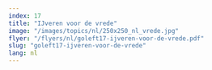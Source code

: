 ```yaml
---
index: 17
title: "IJveren voor de vrede"
image: "/images/topics/nl/250x250_nl_vrede.jpg"
flyer: "/flyers/nl/goleft17-ijveren-voor-de-vrede.pdf"
slug: "goleft17-ijveren-voor-de-vrede"
lang: nl
---
```

